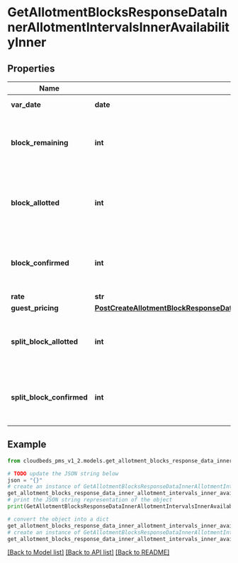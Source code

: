 # GetAllotmentBlocksResponseDataInnerAllotmentIntervalsInnerAvailabilityInner


## Properties

Name | Type | Description | Notes
------------ | ------------- | ------------- | -------------
**var_date** | **date** | Day within interval | [optional] 
**block_remaining** | **int** | Number of units remaining for the room type for this day | [optional] 
**block_allotted** | **int** | Total number of units available for the room type for this day | [optional] 
**block_confirmed** | **int** | Number of units booked for the room type for this day | [optional] 
**rate** | **str** | the price | [optional] 
**guest_pricing** | [**PostCreateAllotmentBlockResponseDataInnerAllotmentIntervalsInnerAvailabilityGuestPricing**](PostCreateAllotmentBlockResponseDataInnerAllotmentIntervalsInnerAvailabilityGuestPricing.md) |  | [optional] 
**split_block_allotted** | **int** | Number of split units available for the room type this day | [optional] 
**split_block_confirmed** | **int** | Number of split units blocked for the room type this day | [optional] 

## Example

```python
from cloudbeds_pms_v1_2.models.get_allotment_blocks_response_data_inner_allotment_intervals_inner_availability_inner import GetAllotmentBlocksResponseDataInnerAllotmentIntervalsInnerAvailabilityInner

# TODO update the JSON string below
json = "{}"
# create an instance of GetAllotmentBlocksResponseDataInnerAllotmentIntervalsInnerAvailabilityInner from a JSON string
get_allotment_blocks_response_data_inner_allotment_intervals_inner_availability_inner_instance = GetAllotmentBlocksResponseDataInnerAllotmentIntervalsInnerAvailabilityInner.from_json(json)
# print the JSON string representation of the object
print(GetAllotmentBlocksResponseDataInnerAllotmentIntervalsInnerAvailabilityInner.to_json())

# convert the object into a dict
get_allotment_blocks_response_data_inner_allotment_intervals_inner_availability_inner_dict = get_allotment_blocks_response_data_inner_allotment_intervals_inner_availability_inner_instance.to_dict()
# create an instance of GetAllotmentBlocksResponseDataInnerAllotmentIntervalsInnerAvailabilityInner from a dict
get_allotment_blocks_response_data_inner_allotment_intervals_inner_availability_inner_from_dict = GetAllotmentBlocksResponseDataInnerAllotmentIntervalsInnerAvailabilityInner.from_dict(get_allotment_blocks_response_data_inner_allotment_intervals_inner_availability_inner_dict)
```
[[Back to Model list]](../README.md#documentation-for-models) [[Back to API list]](../README.md#documentation-for-api-endpoints) [[Back to README]](../README.md)


